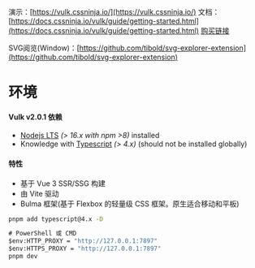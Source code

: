 演示：[https://vulk.cssninja.io/](https://vulk.cssninja.io/)
文档：[https://docs.cssninja.io/vulk/guide/getting-started.html](https://docs.cssninja.io/vulk/guide/getting-started.html)
[购买链接](https://themeforest.net/item/vulk-multipurpose-vue-3-ssr-sass-landing-pages-ui-kit/36586175?utm_medium=demo&utm_source=buy_vulk&_gl=1*1dgqkng*_gcl_au*MjAwNjI2NDgzMi4xNzQyODEyNDQ3*FPAU*MjAwNjI2NDgzMi4xNzQyODEyNDQ3*_ga*MTUwMDcwOTIyNS4xNzQyODEyNDQ3*_ga_8YBG6FVEMD*MTc0MjgxNTY4Mi4yLjEuMTc0MjgxNzEyMS4wLjAuMA..*_fplc*R2xrJTJCJTJCMFV5cnkzVXlYMEY0WE9oSEY5ZlhoOFVWOEJ2TDhPMTgxNWsxMFYwTWp2ZG9weW5xeSUyRllxNXVzaU9JYVQ2WFlhU2lJQWZ2bVFNbWtsRXU2ZzVBeSUyRnM0VW9FemJUMU9lUmZHOGslMkZVaWNQT2g3a2lDQldWSyUyRm5Xa3JnJTNEJTNE)

SVG阅览(Window)：[https://github.com/tibold/svg-explorer-extension](https://github.com/tibold/svg-explorer-extension)
# 环境

#### Vulk v2.0.1 依赖
- [Nodejs LTS](https://nodejs.org/en/) _(> 16.x with npm >8)_ installed
- Knowledge with [Typescript](https://github.com/microsoft/typescript) _(> 4.x)_ (should not be installed globally)

#### 特性
- 基于 Vue 3 SSR/SSG 构建
- 由 Vite 驱动
- Bulma 框架(基于 Flexbox 的轻量级 CSS 框架。原生适合移动和平板)


```cmd
pnpm add typescript@4.x -D

# PowerShell 或 CMD
$env:HTTP_PROXY = "http://127.0.0.1:7897"
$env:HTTPS_PROXY = "http://127.0.0.1:7897"
pnpm dev
```